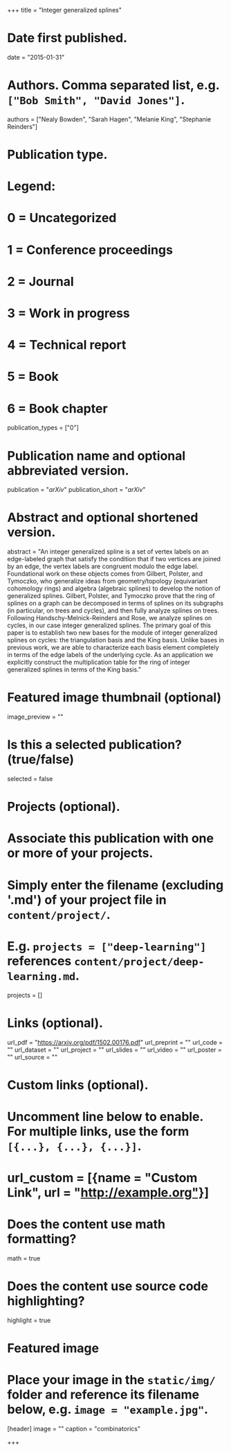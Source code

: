 +++
title = "Integer generalized splines"

# Date first published.
date = "2015-01-31"

# Authors. Comma separated list, e.g. `["Bob Smith", "David Jones"]`.
authors = ["Nealy Bowden", "Sarah Hagen", "Melanie King", "Stephanie Reinders"]

# Publication type.
# Legend:
# 0 = Uncategorized
# 1 = Conference proceedings
# 2 = Journal
# 3 = Work in progress
# 4 = Technical report
# 5 = Book
# 6 = Book chapter
publication_types = ["0"]

# Publication name and optional abbreviated version.
publication = "*arXiv*"
publication_short = "*arXiv*"

# Abstract and optional shortened version.
abstract = "An integer generalized spline is a set of vertex labels on an edge-labeled graph that satisfy the condition that if two vertices are joined by an edge, the vertex labels are congruent modulo the edge label. Foundational work on these objects comes from Gilbert, Polster, and Tymoczko, who generalize ideas from geometry/topology (equivariant cohomology rings) and algebra (algebraic splines) to develop the notion of generalized splines. Gilbert, Polster, and Tymoczko prove that the ring of splines on a graph can be decomposed in terms of splines on its subgraphs (in particular, on trees and cycles), and then fully analyze splines on trees. Following Handschy-Melnick-Reinders and Rose, we analyze splines on cycles, in our case integer generalized splines. The primary goal of this paper is to establish two new bases for the module of integer generalized splines on cycles: the triangulation basis and the King basis. Unlike bases in previous work, we are able to characterize each basis element completely in terms of the edge labels of the underlying cycle. As an application we explicitly construct the multiplication table for the ring of integer generalized splines in terms of the King basis."

# Featured image thumbnail (optional)
image_preview = ""

# Is this a selected publication? (true/false)
selected = false

# Projects (optional).
#   Associate this publication with one or more of your projects.
#   Simply enter the filename (excluding '.md') of your project file in `content/project/`.
#   E.g. `projects = ["deep-learning"]` references `content/project/deep-learning.md`.
projects = []

# Links (optional).
url_pdf = "https://arxiv.org/pdf/1502.00176.pdf"
url_preprint = ""
url_code = ""
url_dataset = ""
url_project = ""
url_slides = ""
url_video = ""
url_poster = ""
url_source = ""

# Custom links (optional).
#   Uncomment line below to enable. For multiple links, use the form `[{...}, {...}, {...}]`.
# url_custom = [{name = "Custom Link", url = "http://example.org"}]

# Does the content use math formatting?
math = true

# Does the content use source code highlighting?
highlight = true

# Featured image
# Place your image in the `static/img/` folder and reference its filename below, e.g. `image = "example.jpg"`.
[header]
image = ""
caption = "combinatorics"

+++
